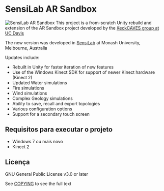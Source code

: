 # SensiLab AR Sandbox
![SensiLab AR Sandbox](https://sensilab.monash.edu/new-sensilab/wp-content/uploads/2018/06/43I5615.jpg)
This project is a from-scratch Unity rebuild and extension of the AR Sandbox project developed by the [KeckCAVES group at UC Davis](https://web.cs.ucdavis.edu/~okreylos/ResDev/SARndbox/)

The new version was developed in [SensiLab](https://sensilab.monash.edu) at Monash University, Melbourne, Australia

Updates include:
* Rebuilt in Unity for faster iteration of new features
* Use of the Windows Kinect SDK for support of newer Kinect hardware (Kinect 2)
* Updated Water simulations
* Fire simulations
* Wind simulations
* Complex Geology simulations
* Ability to save, recall and export topologies
* Various configuration options
* Support for a secondary touch screen

 ## Requisitos para executar o projeto
 * Windows 7 ou mais novo
 * Kinect 2

## Licença
GNU General Public License v3.0 or later

See [COPYING](COPYING) to see the full text
